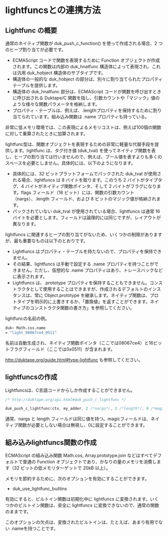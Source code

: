 # lightfuncsとの連携方法

## Lightfunc の概要

通常のネイティブ関数が duk_push_c_function() を使って作成される場合、2 つのヒープ割り当てが必要です。

- ECMAScript コードで関数を表現するために Function オブジェクトが作成されます。この関数は内部の duk_hnatfunc 構造体によって表現され、これは汎用 duk_hobject 構造体のサブタイプです。
- 構造体の一般的な duk_hobject の部分は、別々に割り当てられたプロパティテーブルを提供します。
- 構造体の duk_hnatfunc 部分は、ECMAScript コードが関数を呼び出すときに呼び出される Duktape/C 関数を指し、引数カウントや「マジック」値のような様々な関数パラメータを格納します。
- プロパティ・テーブルは、例えば、.lengthプロパティを保持するために割り当てられています。組み込み関数は .name プロパティも持っている。

非常に低メモリ環境では、この表現によるメモリコストは、例えば100個の関数に対して乗算されたときに加算されます。

lightfunc型は、関数オブジェクトを表現するための非常に軽量な代替手段を提供します。lightfunc は、タグ付き値 (duk_tval) を使ってネイティブ関数を表し、ヒープの割り当ては行いませんので、例えば、ブール値を表すよりも多くのスペースを必要としません。具体的には、以下のようになります。

- 具体的には、32 ビットプラットフォームでパックされた duk_tval が使用される場合、lightfuncs は 8 バイトを取ります。このうち 2 バイトがタイプタグ、4 バイトがネイティブ関数ポインタ、そして 2 バイトがフラグになります。flags フィールド（16 ビット）には、関数の引数カウント（nargs）、.length フィールド、および 8 ビットのマジック値が格納されます。
- パックされていない duk_tval が使用されている場合、lightfuncs は通常 16 バイトを必要とします。フィールドは論理的には同じですが、レイアウトが異なります。

lightfuncs に関連するヒープの割り当てがないため、いくつかの制限がありますが、最も重要なものは以下のとおりです。

- Lightfuncs はプロパティ・テーブルを持たないので、プロパティを保持できません。
- その結果、lightfuncs は手動で設定する .name プロパティを持つことができません。ただし、仮想的な .name プロパティはあり、トレースバックなどに表示されます。
- Lightfuncs は、.prototype プロパティを保持することもできません。コンストラクタとして使用することはできますが、作成されるデフォルトのインスタンスは、常に Object.prototype を継承します。ネイティブ関数は、プロトタイプを明示的に上書きするか、「置換値」を返すことができます。ネイティブのコンストラクタ関数の書き方」を参照してください。

lightfuncの名前の例。

```sh
duk> Math.cos.name
= "light_08067ce4_0511"
```

名前は自動生成され、ネイティブ関数ポインタ（ここでは08067ce4）と16ビットフラグフィールド（ここでは0x0511）が含まれます。

http://duktape.org/guide.html#type-lightfunc も参照してください。

## lightfuncsの作成

Lightfuncsは、C言語コードからしか作成することができません。

```c
/* http://duktape.org/api.html#duk_push_c_lightfunc */

duk_push_c_lightfunc(ctx, my_adder, 2 /*nargs*/, 2 /*length*/, 0 /*magic*/);
```

通常、nargs と length フィールドは同じ値を持つ。magicフィールドは、ネイティブ関数が必要としない場合は無視し、0に設定することができます。

## 組み込みlightfuncs関数の作成

ECMAScript の組み込み関数 Math.cos, Array.prototype.join などはすべてデフォルトで普通の Function オブジェクトであり、かなりの量のメモリを消費します（32 ビットの低メモリターゲットで 20kB 以上）。

メモリを節約するために、次のオプションを有効にすることができます。

- duk_use_lightfunc_builtins

有効にすると、ビルトイン関数は初期化中に lightfuncs に変換されます。いくつかのビルトイン関数は、安全に lightfuncs に変換できないので、通常の関数のままです。

このオプションの欠点は、変換されたビルトインは、たとえば、あまり有用でない .nameを持つことです。